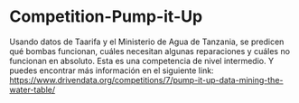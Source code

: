 # Competition-Pump-it-Up
Usando datos de Taarifa y el Ministerio de Agua de Tanzania, se predicen qué bombas funcionan, cuáles necesitan algunas reparaciones y cuáles no funcionan en absoluto. Esta es una competencia de nivel intermedio. Y puedes encontrar más información en el siguiente link: https://www.drivendata.org/competitions/7/pump-it-up-data-mining-the-water-table/
